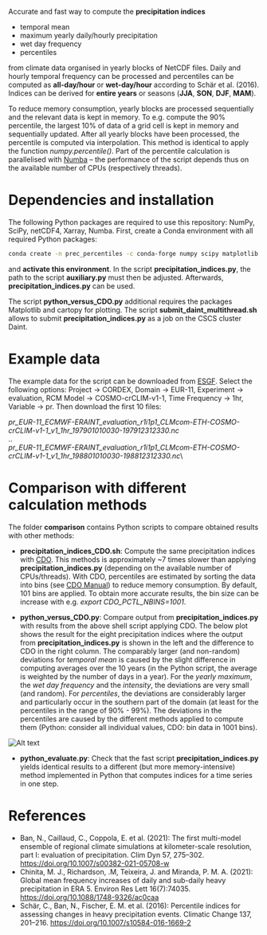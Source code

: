 Accurate and fast way to compute the **precipitation indices**
- temporal mean
- maximum yearly daily/hourly precipitation
- wet day frequency
- percentiles

from climate data organised in yearly blocks of NetCDF files. Daily and hourly temporal frequency can be processed and percentiles can be computed as **all-day/hour** or **wet-day/hour** according to Schär et al. (2016).
Indices can be derived for **entire years** or seasons (**JJA**, **SON**, **DJF**, **MAM**).

To reduce memory consumption, yearly blocks are processed sequentially and the relevant data is kept in memory. To e.g. compute the 90% percentile, the largest 10% of data of a grid cell is kept in memory
and sequentially updated. After all yearly blocks have been processed, the percentile is computed via interpolation. This method is identical to apply the function *numpy.percentile()*. Part of the percentile
calculation is parallelised with [Numba](http://numba.pydata.org) – the performance of the script depends thus on the available number of CPUs (respectively threads).

# Dependencies and installation

The following Python packages are required to use this repository: NumPy, SciPy, netCDF4, Xarray, Numba.
First, create a Conda environment with all required Python packages:

```bash
conda create -n prec_percentiles -c conda-forge numpy scipy matplotlib netcdf4 xarray numba
```

and **activate this environment**. In the script **precipitation_indices.py**, the path to the script **auxiliary.py** must then be adjusted. Afterwards, **precipitation_indices.py** can be used.

The script **python_versus_CDO.py** additional requires the packages Matplotlib and cartopy for plotting. The script **submit_daint_multithread.sh** allows to submit **precipitation_indices.py** as a job on the CSCS cluster Daint.

# Example data

The example data for the script can be downloaded from [ESGF](https://esgf-data.dkrz.de/search/cordex-dkrz/).
Select the following options: Project &rarr; CORDEX, Domain &rarr; EUR-11, Experiment &rarr; evaluation, RCM Model &rarr; COSMO-crCLIM-v1-1, Time Frequency &rarr; 1hr, Variable &rarr; pr. Then download the first 10 files:

*pr_EUR-11_ECMWF-ERAINT_evaluation_r1i1p1_CLMcom-ETH-COSMO-crCLIM-v1-1_v1_1hr_197901010030-197912312330.nc*\
..\
*pr_EUR-11_ECMWF-ERAINT_evaluation_r1i1p1_CLMcom-ETH-COSMO-crCLIM-v1-1_v1_1hr_198801010030-198812312330.nc*\

# Comparison with different calculation methods

The folder **comparison** contains Python scripts to compare obtained results with other methods:

- **precipitation_indices_CDO.sh**: Compute the same precipitation indices with [CDO](https://code.mpimet.mpg.de/projects/cdo/). This methods is approximately ~7 times slower than applying **precipitation_indices.py**
(depending on the available number of CPUs/threads). With CDO, percentiles are estimated by sorting the data into bins (see [CDO Manual](https://code.mpimet.mpg.de/projects/cdo/embedded/cdo.pdf)) to reduce memory consumption.
By default, 101 bins are applied. To obtain more accurate results, the bin size can be increase with e.g. *export CDO_PCTL_NBINS=1001*.

- **python_versus_CDO.py**: Compare output from **precipitation_indices.py** with results from the above shell script applying CDO.
The below plot shows the result for the eight precipitation indices where the output from **precipitation_indices.py** is shown in the left and the difference to CDO in the right column.
The comparably larger (and non-random) deviations for *temporal mean* is caused by the slight difference in computing averages over the 10 years (in the Python script, the average is weighted by the number of days in a year).
For the *yearly maximum*, the *wet day frequency* and the *intensity*, the deviations are very small (and random).
For *percentiles*, the deviations are considerably larger and particularly occur in the southern part of the domain (at least for the percentiles in the range of 90% - 99%).
The deviations in the percentiles are caused by the different methods applied to compute them (Python: consider all individual values, CDO: bin data in 1001 bins).

![Alt text](https://github.com/ChristianSteger/Media/blob/master/Precipitation_indices_Python_vs_CDO.png?raw=true "Output from python_versus_CDO.py")

- **python_evaluate.py**: Check that the fast script **precipitation_indices.py** yields identical results to a different (but more memory-intensive) method implemented in Python that computes indices for a time series in one step.

# References
- Ban, N., Caillaud, C., Coppola, E. et al. (2021): The first multi-model ensemble of regional climate simulations at kilometer-scale resolution, part I: evaluation of precipitation. Clim Dyn 57, 275–302. https://doi.org/10.1007/s00382-021-05708-w
- Chinita, M. J., Richardson, .M, Teixeira, J. and Miranda, P. M. A. (2021): Global mean frequency increases of daily and sub-daily heavy precipitation in ERA 5. Environ Res Lett 16(7):74035. https://doi.org/10.1088/1748-9326/ac0caa
- Schär, C., Ban, N., Fischer, E. M. et al. (2016): Percentile indices for assessing changes in heavy precipitation events. Climatic Change 137, 201–216. https://doi.org/10.1007/s10584-016-1669-2
